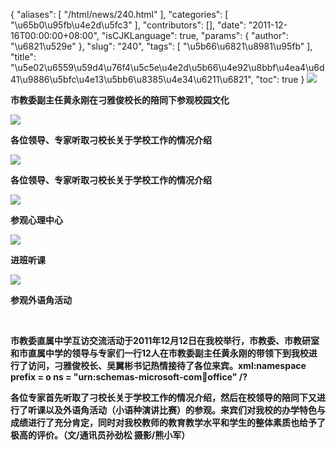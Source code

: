{
    "aliases": [
        "/html/news/240.html"
    ],
    "categories": [
        "\u65b0\u95fb\u4e2d\u5fc3"
    ],
    "contributors": [],
    "date": "2011-12-16T00:00:00+08:00",
    "isCJKLanguage": true,
    "params": {
        "author": "\u6821\u529e"
    },
    "slug": "240",
    "tags": [
        "\u5b66\u6821\u8981\u95fb"
    ],
    "title": "\u5e02\u6559\u59d4\u76f4\u5c5e\u4e2d\u5b66\u4e92\u8bbf\u4ea4\u6d41\u9886\u5bfc\u4e13\u5bb6\u8385\u4e34\u6211\u6821",
    "toc": true
}
**![](https://cdn.tfls.online/mirror/full/44ee4c0817a42100bae366142d85ad57548c4db9.jpg)**

**市教委副主任黄永刚在刁雅俊校长的陪同下参观校园文化**

**![](https://cdn.tfls.online/mirror/full/ee874c106ead46c9a94fa4265c7f4b095e693aa3.jpg)**

**各位领导、专家听取刁校长关于学校工作的情况介绍**

**![](https://cdn.tfls.online/mirror/full/ed1bccb0329f17474f955ebaab54c8856e94c28e.jpg)**

**各位领导、专家听取刁校长关于学校工作的情况介绍**

**![](https://cdn.tfls.online/mirror/full/74b301c963c5d0fc3aa4c5d09010fe9a1dbbb170.jpg)**

**参观心理中心**

**![](https://cdn.tfls.online/mirror/full/66c8fe01f48d7c18692acea9e93a030afd2bfe76.jpg)**

**进班听课**

**![](https://cdn.tfls.online/mirror/full/0a23059a2c68ff0f09021ee4c9e0bb1de87799c3.jpg)**

**参观外语角活动**

 

**市教委直属中学互访交流活动于2011年12月12日在我校举行，市教委、市教研室和市直属中学的领导与专家们一行12人在市教委副主任黄永刚的带领下到我校进行了访问，刁雅俊校长、吴翼彬书记热情接待了各位来宾。xml:namespace prefix = o ns = "urn:schemas-microsoft-com:office:office" /?**

**各位专家首先听取了刁校长关于学校工作的情况介绍，然后在校领导的陪同下又进行了听课以及外语角活动（小语种演讲比赛）的参观。来宾们对我校的办学特色与成绩进行了充分肯定，同时对我校教师的教育教学水平和学生的整体素质也给予了极高的评价。（文/通讯员孙劲松 摄影/熊小军）**